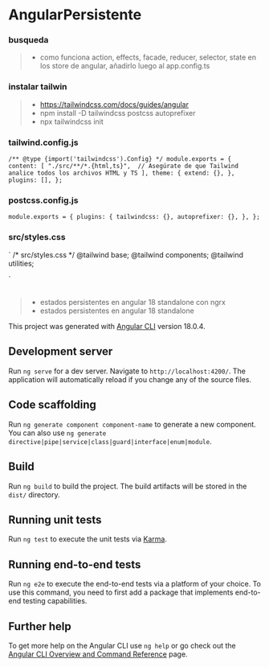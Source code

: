 # AngularPersistente

### busqueda
>- como funciona action, effects, facade, reducer, selector, state en los store de angular, añadirlo luego al app.config.ts

### instalar tailwin
>- https://tailwindcss.com/docs/guides/angular
>- npm install -D tailwindcss postcss autoprefixer
>- npx tailwindcss init

### tailwind.config.js
`
/** @type {import('tailwindcss').Config} */
module.exports = {
  content: [
    "./src/**/*.{html,ts}",  // Asegúrate de que Tailwind analice todos los archivos HTML y TS
  ],
  theme: {
    extend: {},
  },
  plugins: [],
};
`

### postcss.config.js
`
module.exports = {
  plugins: {
    tailwindcss: {},
    autoprefixer: {},
  },
};
`

### src/styles.css
`
/* src/styles.css */
@tailwind base;
@tailwind components;
@tailwind utilities;

`



##
>- estados persistentes en angular 18 standalone con ngrx
>- estados persistentes en angular 18 standalone

This project was generated with [Angular CLI](https://github.com/angular/angular-cli) version 18.0.4.

## Development server

Run `ng serve` for a dev server. Navigate to `http://localhost:4200/`. The application will automatically reload if you change any of the source files.

## Code scaffolding

Run `ng generate component component-name` to generate a new component. You can also use `ng generate directive|pipe|service|class|guard|interface|enum|module`.

## Build

Run `ng build` to build the project. The build artifacts will be stored in the `dist/` directory.

## Running unit tests

Run `ng test` to execute the unit tests via [Karma](https://karma-runner.github.io).

## Running end-to-end tests

Run `ng e2e` to execute the end-to-end tests via a platform of your choice. To use this command, you need to first add a package that implements end-to-end testing capabilities.

## Further help

To get more help on the Angular CLI use `ng help` or go check out the [Angular CLI Overview and Command Reference](https://angular.dev/tools/cli) page.
